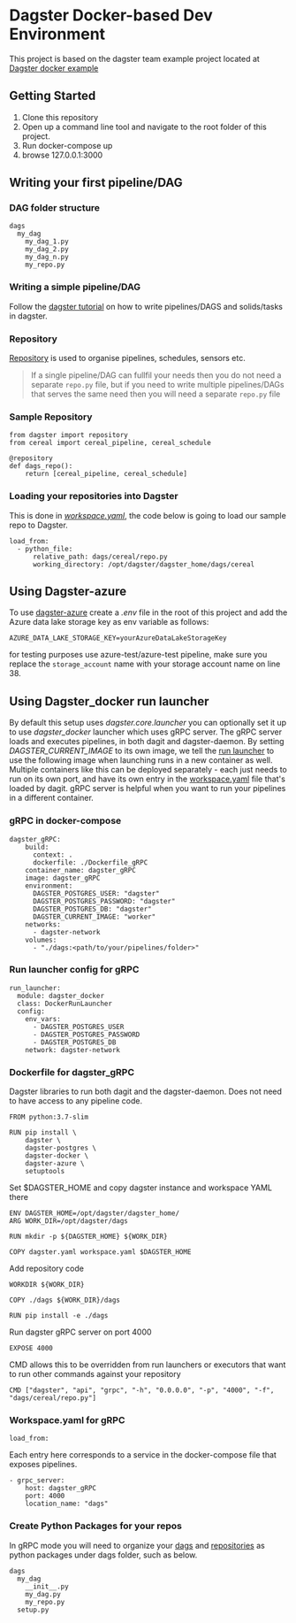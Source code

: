 # Dagster Docker-based Dev Environment

This project is based on the dagster team example project located at [Dagster docker example](https://github.com/dagster-io/dagster/tree/0.11.9/examples/deploy_docker)

## Getting Started

1. Clone this repository
2. Open up a command line tool and navigate to the root folder of this project.
3. Run docker-compose up
4. browse 127.0.0.1:3000

## Writing your first pipeline/DAG

### DAG folder structure

    dags
      my_dag
        my_dag_1.py
        my_dag_2.py
        my_dag_n.py
        my_repo.py

### Writing a simple pipeline/DAG

Follow the [dagster tutorial](https://docs.dagster.io/tutorial/intro-tutorial/single-solid-pipeline#a-single-solid-pipeline) on how to write pipelines/DAGS and solids/tasks in dagster.

### Repository

[Repository](https://docs.dagster.io/concepts/repositories-workspaces/repositories#repositories) is used to organise pipelines, schedules, sensors etc.

> If a single pipeline/DAG can fullfil your needs then you do not need a separate `repo.py` file, but if you need to write multiple pipelines/DAGs that serves the same need then you will need a separate `repo.py` file

### Sample Repository

    from dagster import repository
    from cereal import cereal_pipeline, cereal_schedule

    @repository
    def dags_repo():
        return [cereal_pipeline, cereal_schedule]

### Loading your repositories into Dagster

This is done in [*workspace.yaml*](https://docs.dagster.io/concepts/repositories-workspaces/workspaces#workspaces), the code below is going to load our sample repo to Dagster.

    load_from:
      - python_file:
          relative_path: dags/cereal/repo.py
          working_directory: /opt/dagster/dagster_home/dags/cereal

## Using Dagster-azure

To use [dagster-azure](https://docs.dagster.io/_apidocs/libraries/dagster-azure#azure-dagster-azure) create a *.env* file in the root of this project and add the Azure data lake storage key as env variable as follows:

    AZURE_DATA_LAKE_STORAGE_KEY=yourAzureDataLakeStorageKey

for testing purposes use azure-test/azure-test pipeline, make sure you replace the `storage_account` name with your storage account name on line 38.

## Using Dagster_docker run launcher

By default this setup uses *dagster.core.launcher* you can optionally set it up to use *dagster_docker* launcher which uses gRPC server.
The gRPC server loads and executes pipelines, in both dagit and dagster-daemon. By setting *DAGSTER_CURRENT_IMAGE* to its own image, we tell the [run launcher](https://docs.dagster.io/deployment/run-launcher) to use the following image when launching runs in a new container as well. Multiple containers like this can be deployed separately - each just needs to run on its own port, and have its own entry in the [workspace.yaml](https://docs.dagster.io/concepts/repositories-workspaces/workspaces) file that's loaded by dagit. gRPC server is helpful when you want to run your pipelines in a different container.

### gRPC in docker-compose

    dagster_gRPC:
        build:
          context: .
          dockerfile: ./Dockerfile_gRPC
        container_name: dagster_gRPC
        image: dagster_gRPC
        environment:
          DAGSTER_POSTGRES_USER: "dagster"
          DAGSTER_POSTGRES_PASSWORD: "dagster"
          DAGSTER_POSTGRES_DB: "dagster"
          DAGSTER_CURRENT_IMAGE: "worker"
        networks:
          - dagster-network
        volumes:
          - "./dags:<path/to/your/pipelines/folder>"

### Run launcher config for gRPC

    run_launcher:
      module: dagster_docker
      class: DockerRunLauncher
      config:
        env_vars:
          - DAGSTER_POSTGRES_USER
          - DAGSTER_POSTGRES_PASSWORD
          - DAGSTER_POSTGRES_DB
        network: dagster-network

### Dockerfile for dagster_gRPC

Dagster libraries to run both dagit and the dagster-daemon. Does not
need to have access to any pipeline code.

    FROM python:3.7-slim

    RUN pip install \
        dagster \
        dagster-postgres \
        dagster-docker \
        dagster-azure \
        setuptools

Set $DAGSTER_HOME and copy dagster instance and workspace YAML there

    ENV DAGSTER_HOME=/opt/dagster/dagster_home/
    ARG WORK_DIR=/opt/dagster/dags

    RUN mkdir -p ${DAGSTER_HOME} ${WORK_DIR}

    COPY dagster.yaml workspace.yaml $DAGSTER_HOME

Add repository code

    WORKDIR ${WORK_DIR}

    COPY ./dags ${WORK_DIR}/dags

    RUN pip install -e ./dags

Run dagster gRPC server on port 4000

    EXPOSE 4000

CMD allows this to be overridden from run launchers or executors that want to run other commands against your repository

    CMD ["dagster", "api", "grpc", "-h", "0.0.0.0", "-p", "4000", "-f", "dags/cereal/repo.py"]

### Workspace.yaml for gRPC

    load_from:
Each entry here corresponds to a service in the docker-compose file that exposes pipelines.

    - grpc_server:
        host: dagster_gRPC
        port: 4000
        location_name: "dags"

### Create Python Packages for your repos

In gRPC mode you will need to organize your [dags](https://docs.dagster.io/concepts/solids-pipelines/pipelines) and [repositories](https://docs.dagster.io/concepts/repositories-workspaces/repositories) as python packages under dags folder, such as below.

    dags
      my_dag
        __init__.py
        my_dag.py
        my_repo.py
      setup.py

